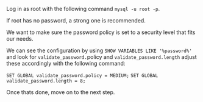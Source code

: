Log in as root with the following command `mysql -u root -p`.

If root has no password, a strong one is recommended.

We want to make sure the password policy is set to a security level that fits our needs.

We can see the configuration by using `SHOW VARIABLES LIKE '%password%'` and look for  `validate_password.`policy and `validate_password.length` adjust these accordingly with the following command:

`SET GLOBAL validate_password.policy = MEDIUM;`
`SET GLOBAL validate_password.length = 8;`

Once thats done, move on to the next step.